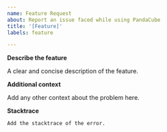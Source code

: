 ```yaml
---
name: Feature Request
about: Report an issue faced while using PandaCube
title: '[Feature]'
labels: feature

---
```


**Describe the feature**

A clear and concise description of the feature.


**Additional context**

Add any other context about the problem here.

**Stacktrace**

```Add the stacktrace of the error.```


